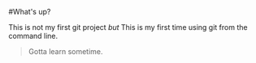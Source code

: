 #What's up?

This is not my first git project
*but*
This is my first time using git from the command line.
> Gotta learn sometime.
